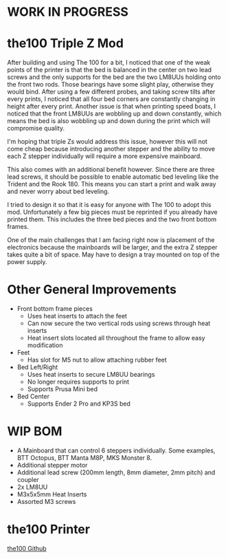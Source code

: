 # WORK IN PROGRESS

# the100 Triple Z Mod
After building and using The 100 for a bit, I noticed that one of the weak points of the printer is that the bed is balanced in the center on two lead screws and the only supports for the bed are the two LM8UUs holding onto the front two rods. Those bearings have some slight play, otherwise they would bind. After using a few different probes, and taking screw tilts after every prints, I noticed that all four bed corners are constantly changing in height after every print. Another issue is that when printing speed boats, I noticed that the front LM8UUs are wobbling up and down constantly, which means the bed is also wobbling up and down during the print which will compromise quality.

I'm hoping that triple Zs would address this issue, however this will not come cheap because introducing another stepper and the ability to move each Z stepper individually will require a more expensive mainboard. 

This also comes with an additional benefit however. Since there are three lead screws, it should be possible to enable automatic bed leveling like the Trident and the Rook 180. This means you can start a print and walk away and never worry about bed leveling.

I tried to design it so that it is easy for anyone with The 100 to adopt this mod. Unfortunately a few big pieces must be reprinted if you already have printed them. This includes the three bed pieces and the two front bottom frames.

One of the main challenges that I am facing right now is placement of the electronics because the mainboards will be larger, and the extra Z stepper takes quite a bit of space. May have to design a tray mounted on top of the power supply.

# Other General Improvements
- Front bottom frame pieces
  - Uses heat inserts to attach the feet
  - Can now secure the two vertical rods using screws through heat inserts
  - Heat insert slots located all throughout the frame to allow easy modification
- Feet
  - Has slot for M5 nut to allow attaching rubber feet
- Bed Left/Right
  - Uses heat inserts to secure LM8UU bearings
  - No longer requires supports to print
  - Supports Prusa Mini bed
- Bed Center
  - Supports Ender 2 Pro and KP3S bed

# WIP BOM
- A Mainboard that can control 6 steppers individually. Some examples, BTT Octopus, BTT Manta M8P, MKS Monster 8.
- Additional stepper motor
- Additional lead screw (200mm length, 8mm diameter, 2mm pitch) and coupler
- 2x LM8UU
- M3x5x5mm Heat Inserts
- Assorted M3 screws

# the100 Printer
[the100 Github](https://github.com/MSzturc/the100)
